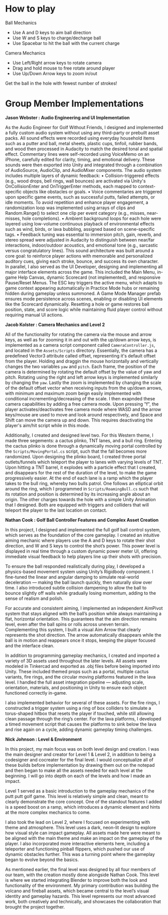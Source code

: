 # How to play
Ball Mechanics
* Use A and D keys to aim ball direction
* Use W and S keys to charge/decharge ball
* Use Spacebar to hit the ball with the current charge

Camera Mechanics
* Use Left/Right arrow keys to rotate camera
* Drag and hold mouse to free rotate around player
* Use Up/Down Arrow keys to zoom in/out

Get the ball in the hole with fewest number of strokes!

# Group Member Implementations

**Jason Webster : Audio Engineering and UI Implementation**

As the Audio Engineer for Golf Without Friends, I designed and implemented a fully custom audio system without using any third-party or prebuilt asset packs. All sound effects were recorded using everyday household items such as a putter and ball, metal sheets, plastic cups, tinfoil, rubber bands, and wood then processed in Audacity to match the desired tonal and spatial effect. Commentary lines were self-recorded using VoiceMemo on an iPhone, carefully edited for clarity, timing, and emotional delivery. These sounds were then exported into Unity and integrated through a combination of AudioSource, AudioClip, and AudioMixer components.
The audio system includes multiple layers of dynamic feedback:
•	Collision-triggered effects (e.g., wood drops, bell rings, wall bounces) are activated via Unity's OnCollisionEnter and OnTriggerEnter methods, each mapped to context-specific objects like obstacles or goals.
•	Voice commentaries are triggered upon specific game events, such as successful putts, failed attempts, or idle moments. To avoid repetition and enhance player engagement, a randomization loop was implemented using arrays of clips and Random.Range() to select one clip per event category (e.g., misses, near-misses, hole completions).
•	Ambient background loops for each hole were layered using low-volume continuous playback of environmental effects such as wind, birds, or lava bubbling, assigned based on scene-specific tags.
•	Feedback tuning was essential to immersion pitch, gain, reverb, and stereo spread were adjusted in Audacity to distinguish between near/far interactions, indoor/outdoor acoustics, and emotional tone (e.g., sarcastic versus congratulatory lines).
This sound architecture was built around a core goal: to reinforce player actions with memorable and personalized auditory cues, giving each stroke, bounce, and success its own character.
In parallel, I also served as the UI Developer, designing and implementing all major interface elements across the game. This included the Main Menu, in-game Help Canvas, dynamic Scorecard (not implemented), and responsive Pause/Reset Menus. The ESC key triggers the active menu, which adapts to game context appearing automatically in Practice Mode hubs or remaining hidden during gameplay unless summoned. A Game Mode Manager prefab ensures mode persistence across scenes, enabling or disabling UI elements like the Scorecard dynamically. Resetting a hole or game restores ball position, state, and score logic while maintaining fluid player control without requiring manual UI actions.


**Jacob Kolster : Camera Mechanics and Level 2**

All of the functionality for rotating the camera via the mouse and arrow keys, as well as for zooming it in and out with the up/down arrow keys, is implemented as a camera script component called `CameraController.js`, and located in the `Assets/Scripts` directory. Essentially, the camera has a predefined Vector3 attribute called offset, representing it's default offset from the player. Holding and draggin the mouse horizontally and vertically changes the two variables `yaw` and `pitch`. Each frame, the position of the camera is determined by rotating the default offset by the value of yaw and pitch. Rotating using the right and left arrow keys is implemented similarly by changing the `yaw`. Lastly the zoom is implemented by changing the scale of the default offset vector when receiving inputs from the up/down arrows, with minimum and maximum zoom beign easily implemented with conditional incrementing/decreasing of the scale. I then exapnded these camera capabilities by adding a free camera mode. Upon pressing "f", the player activates/deactivates free camera mode where WASD and the arrow keys/mouse are used to move and look around respectively, and Space and Shift can move the camera up and down. This requires deactivating the player's aim/hit script while in this mode.

Additionally, I created and designed level two. For this Western theme, I made three segements: a cactus plinko, TNT lanes, and a bull ring. Entering the cactus plinko is done through a dynamically moving portal controlled by the `Scripts/MovingPortal.cs` script, such that the fall becomes more randomized. Upon designing the plinko board, I created three portal outlets/funnels which teleport the player to lanes with varying levels of TNT. Upon hitting a TNT barrel, it explodes with a particle effect that I created, and disappears for the rest of the duration of the level, to make the game progressively easier. At the end of each lane is a ramp which the player takes to the bull ring, whereby two bulls patrol. One follows an elliptical orbit around the ring, which I programmed in `Scripts/RoamingBull.cs` such that its rotation and position is determined by its increasing angle about an origin. The other charges towards the hole with a simple Unity Animation that I designed. Both are equipped with triggers and colliders that will teleport the player to the last location on contact.

**Nathan Cook : Golf Ball Controller Features and Complex Asset Creation**

In this project, I designed and implemented the full golf ball control system, which serves as the foundation of the core gameplay. I created an intuitive aiming mechanic where players use the A and D keys to rotate their shot direction, and W and S keys to control the shot’s power. This power level is displayed in real time through a custom dynamic power meter UI, offering immediate visual feedback to help players line up their shots with precision.

To ensure the ball responded realistically during play, I developed a physics-based movement system using Unity’s Rigidbody component. I fine-tuned the linear and angular damping to simulate real-world deceleration — making the ball launch quickly, then naturally slow over time. I also introduced subtle collision dampening to allow the ball to bounce slightly off walls while gradually losing momentum, adding to the sense of realism and polish.

For accurate and consistent aiming, I implemented an independent AimPivot system that stays aligned with the ball’s position while always maintaining a flat, horizontal orientation. This guarantees that the aim direction remains level, even after the ball spins or rolls across uneven terrain. Complementing this system, I built a visual Aim Arrow that clearly represents the shot direction. The arrow automatically disappears while the ball is in motion and reappears once it stops, keeping the player focused and the interface clean.

In addition to programming gameplay mechanics, I created and imported a variety of 3D assets used throughout the later levels. All assets were modeled in Tinkercad and exported as .obj files before being imported into Unity. These included themed props such as a portal, multiple cactus variants, fire rings, and the circular moving platforms featured in the lava level. I handled the full asset integration pipeline — adjusting scale, orientation, materials, and positioning in Unity to ensure each object functioned correctly in-game.

I also implemented behavior for several of these assets. For the fire rings, I constructed a trigger system using a ring of box colliders to simulate a torus-shaped hitbox that resets the player if touched, while still allowing clean passage through the ring’s center. For the lava platforms, I developed a timed movement script that causes the platforms to sink below the lava and rise again on a cycle, adding dynamic gameplay timing challenges.


**Nick Johnson : Level & Environment**

In this project, my main focus was on both level design and creation. I was the main designer and creator for Level 1 & Level 2, in addition to being a codesigner and cocreater for the final level. I would conceptualize all of these builds before implementation by drawing them out on the notepad and then began to make all the assets needed for each level at the beginning. I will go into depth on each of the levels and how I made an impact.

Level 1 served as a basic introduction to the gameplay mechanics of the putt putt golf game. This level is relatively simple and clean, meant to clearly demonstrate the core concept. One of the standout features I added is a speed boost on a ramp, which introduces a dynamic element and hints at the more complex mechanics to come.

I also took the lead on Level 2, where I focused on experimenting with theme and atmosphere. This level uses a dark, neon-lit design to explore how visual style can impact gameplay. All assets made here were meant to be aligned with the main theme and make an impact on the gameplay of the player. I also incorporated more interactive elements here, including a teleporter and functioning pinball flippers, which pushed our use of dynamic obstacles further. This was a turning point where the gameplay began to evolve beyond the basics.

As mentioned earlier, the final level was designed by all four members of our team, with the creation mostly done alongside Nathan Cook. This level is where we started integrating Blender to improve both the look and functionality of the environment. My primary contribution was building the volcano and fireball assets, which became central to the level’s visual identity and gameplay hazards. This level represents our most advanced work, both creatively and technically, and showcases the collaboration that brought the project together.
